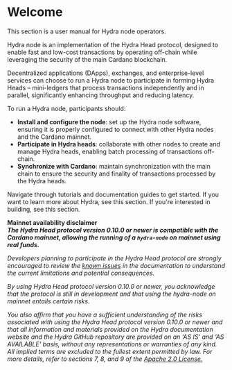 # **Welcome**

This section is a user manual for Hydra node operators. 

Hydra node is an implementation of the Hydra Head protocol, designed to enable fast and low-cost transactions by operating off-chain while leveraging the security of the main Cardano blockchain.

Decentralized applications (DApps), exchanges, and enterprise-level services can choose to run a Hydra node to participate in forming Hydra Heads – mini-ledgers that process transactions independently and in parallel, significantly enhancing throughput and reducing latency. 

To run a Hydra node, participants should:



* **Install and configure the node**: set up the Hydra node software, ensuring it is properly configured to connect with other Hydra nodes and the Cardano mainnet.
* **Participate in Hydra heads**: collaborate with other nodes to create and manage Hydra heads, enabling batch processing of transactions off-chain.
* **Synchronize with Cardano**: maintain synchronization with the main chain to ensure the security and finality of transactions processed by the Hydra heads.

Navigate through tutorials and documentation guides to get started. If you want to learn more about Hydra, see this section. If you're interested in building, see this section.

**Mainnet availability disclaimer \
_The Hydra Head protocol version 0.10.0 or newer is compatible with the Cardano mainnet, allowing the running of a `hydra-node` on mainnet using real funds._**

_Developers planning to participate in the Hydra Head protocol are strongly encouraged to review the [known issues](https://hydra.family/head-protocol/unstable/docs/known-issues) in the documentation to understand the current limitations and potential consequences._

_By using Hydra Head protocol version 0.10.0 or newer, you acknowledge that the protocol is still in development and that using the hydra-node on mainnet entails certain risks._

_You also affirm that you have a sufficient understanding of the risks associated with using the Hydra Head protocol version 0.10.0 or newer and that all information and materials provided on the Hydra documentation website and the Hydra GitHub repository are provided on an ‘AS IS’ and ‘AS AVAILABLE’ basis, without any representations or warranties of any kind. All implied terms are excluded to the fullest extent permitted by law. For more details, refer to sections 7, 8, and 9 of the [Apache 2.0 License.](https://github.com/input-output-hk/hydra/blob/master/LICENSE)_
